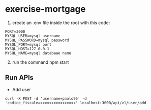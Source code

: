 # exercise-mortgage

1) create an .env file inside the root with this code:
```
PORT=3000
MYSQL_USER=mysql username
MYSQL_PASSWORD=mysql password
MYSQL_PORT=mysql port
MYSQL_HOST=127.0.0.1
MYSQL_NAME=mysql databaae name
```
2) run the command npm start

## Run APIs
- Add user
```
curl -X POST -d 'username=paolo95' -d 'codice_fiscale=xxxxxxxxxxxxxxxx' localhost:3000/api/v1/user/add
```
